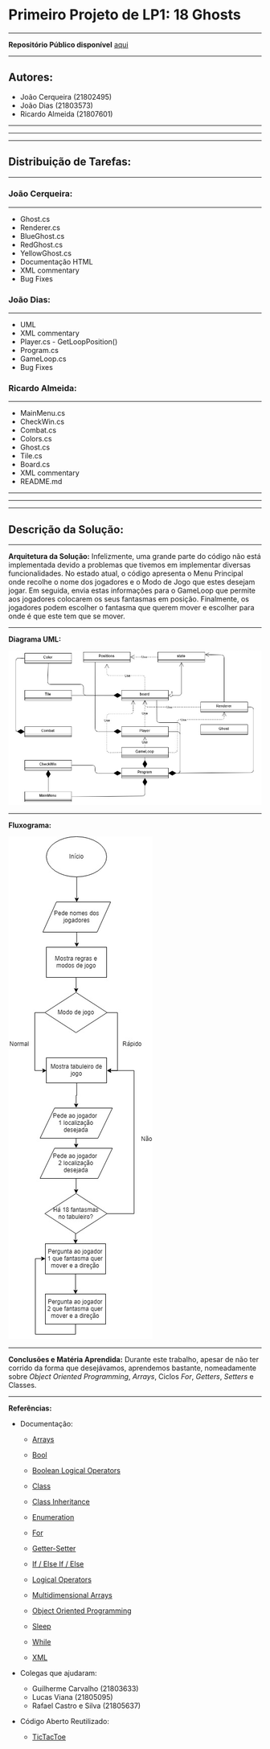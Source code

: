 # Primeiro Projeto de LP1: 18 Ghosts
---

**Repositório Público disponível** [aqui](https://github.com/AppInfoMech/GhostsLP)

---
## Autores:
* João Cerqueira (21802495)
* João Dias (21803573)
* Ricardo Almeida (21807601)

---
---
---
## Distribuição de Tarefas:
---

### João Cerqueira:
---

* Ghost.cs
* Renderer.cs
* BlueGhost.cs
* RedGhost.cs
* YellowGhost.cs
* Documentação HTML
* XML commentary
* Bug Fixes


### João Dias:
---

 * UML
 * XML commentary
 * Player.cs - GetLoopPosition() 
 * Program.cs
 * GameLoop.cs
 * Bug Fixes


### Ricardo Almeida:
---

 * MainMenu.cs
 * CheckWin.cs
 * Combat.cs
 * Colors.cs
 * Ghost.cs
 * Tile.cs
 * Board.cs
 * XML commentary
 * README.md


---
---
---
## Descrição da Solução:
---

**Arquitetura da Solução:** Infelizmente, uma grande parte do código não está implementada devido a problemas que tivemos em implementar diversas funcionalidades. No estado atual, o código apresenta o Menu Principal onde recolhe o nome dos jogadores e o Modo de Jogo que estes desejam jogar.  Em seguida, envia estas informações para o GameLoop que permite aos jogadores colocarem os seus fantasmas em posição. Finalmente, os jogadores podem escolher o fantasma que querem mover e escolher para onde é que este tem que se mover.

---
**Diagrama UML:**

![UML](/images/UML.jpg)

---
**Fluxograma:**

![FLUXOGRAMA](/images/FLUXOGRAMA.jpg)

---
**Conclusões e Matéria Aprendida:** Durante este trabalho, apesar de não ter corrido da forma que desejávamos, aprendemos bastante, nomeadamente sobre _Object Oriented Programming_, _Arrays_, Ciclos _For_, _Getters_, _Setters_ e Classes.

---
**Referências:** 

* Documentação:

  * [Arrays](https://www.tutorialspoint.com/csharp/csharp_arrays.htm)

  * [Bool](https://docs.microsoft.com/en-us/dotnet/csharp/language-reference/keywords/bool)

  * [Boolean Logical Operators](https://docs.microsoft.com/en-us/dotnet/csharp/language-reference/operators/boolean-logical-operators)

  * [Class](https://docs.microsoft.com/pt-br/dotnet/csharp/language-reference/keywords/class)

  * [Class Inheritance](https://exceptionnotfound.net/modeling-battleship-in-csharp-components-and-setup/)

  * [Enumeration](https://docs.microsoft.com/en-us/dotnet/csharp/language-reference/keywords/enum)

  * [For](https://docs.microsoft.com/en-us/dotnet/csharp/language-reference/keywords/for)

  * [Getter-Setter](https://stackoverflow.com/questions/17881091/getter-and-setter-declaration-in-net)

  * [If / Else If / Else](https://docs.microsoft.com/en-us/dotnet/csharp/language-reference/keywords/if-else)

  * [Logical Operators](https://www.tutlane.com/tutorial/csharp/csharp-logical-operators-with-examples)

  * [Multidimensional Arrays](https://www.tutorialspoint.com/csharp/csharp_multi_dimensional_arrays.htm)

  * [Object Oriented Programming](https://docs.microsoft.com/pt-br/dotnet/csharp/programming-guide/concepts/object-oriented-programming)

  * [Sleep](https://www.dotnetperls.com/sleep)

  * [While](https://docs.microsoft.com/en-us/dotnet/csharp/language-reference/keywords/while)
  
  * [XML](https://docs.microsoft.com/pt-br/dotnet/csharp/codedoc)

* Colegas que ajudaram:

  * Guilherme Carvalho (21803633)
  * Lucas Viana (21805095)
  * Rafael Castro e Silva (21805637)  


* Código Aberto Reutilizado:

	* [TicTacToe](https://github.com/VideojogosLusofona/lp1_2018_aulas/tree/master/Aula08/TicTacToe)